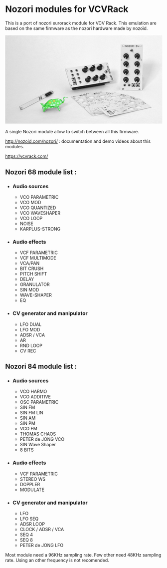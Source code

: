 # Nozori modules for VCVRack
This is a port of nozori eurorack module for VCV Rack. This emulation are based on the same firmware as the nozori hardware made by nozoïd.

<img src="doc/nozori.jpg" />

A single Nozori module allow to switch between all this firmware.

http://nozoid.com/nozori/ : documentation and demo videos about this modules. 

https://vcvrack.com/


## Nozori 68 module list :
- ### Audio sources
  - VCO PARAMETRIC
  - VCO MOD
  - VCO QUANTIZED
  - VCO WAVESHAPER
  - VCO LOOP
  - NOISE
  - KARPLUS-STRONG
- ### Audio effects
  - VCF PARAMETRIC
  - VCF MULTIMODE
  - VCA/PAN
  - BIT CRUSH
  - PITCH SHIFT
  - DELAY
  - GRANULATOR
  - SIN MOD
  - WAVE-SHAPER
  - EQ
- ### CV generator and manipulator
  - LFO DUAL
  - LFO MOD
  - ADSR / VCA
  - AR
  - RND LOOP
  - CV REC
   
## Nozori 84 module list :
- ### Audio sources
  - VCO HARMO
  - VCO ADDITIVE
  - OSC PARAMETRIC
  - SIN FM
  - SIN FM LIN
  - SIN AM
  - SIN PM
  - VCO FM
  - THOMAS CHAOS
  - PETER de JONG VCO
  - SIN Wave Shaper
  - 8 BITS
- ### Audio effects
  - VCF PARAMETRIC
  - STEREO WS
  - DOPPLER
  - MODULATE
- ### CV generator and manipulator
  - LFO
  - LFO SEQ
  - ADSR LOOP
  - CLOCK / ADSR / VCA
  - SEQ 4
  - SEQ 8
  - PETER de JONG LFO

Most module need a 96KHz sampling rate. Few other need 48KHz sampling rate. Using an other frequency is not recomended.
